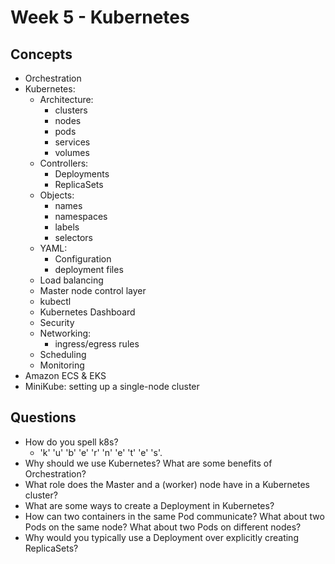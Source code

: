 # Week 5 - Kubernetes
## Concepts
- Orchestration
- Kubernetes:
    - Architecture:
        - clusters
        - nodes
        - pods
        - services
        - volumes
    - Controllers:
        - Deployments
        - ReplicaSets
    - Objects:
        - names
        - namespaces
        - labels
        - selectors
    - YAML:
        - Configuration
        - deployment files
    - Load balancing
    - Master node control layer
    - kubectl
    - Kubernetes Dashboard
    - Security
    - Networking:
        - ingress/egress rules
    - Scheduling
    - Monitoring
- Amazon ECS & EKS
- MiniKube: setting up a single-node cluster

## Questions
- How do you spell k8s?
  - 'k' 'u' 'b' 'e' 'r' 'n' 'e' 't' 'e' 's'.
- Why should we use Kubernetes? What are some benefits of Orchestration?
- What role does the Master and a (worker) node have in a Kubernetes cluster?
- What are some ways to create a Deployment in Kubernetes?
- How can two containers in the same Pod communicate? What about two Pods on the same node? What about two Pods on different nodes?
- Why would you typically use a Deployment over explicitly creating ReplicaSets?